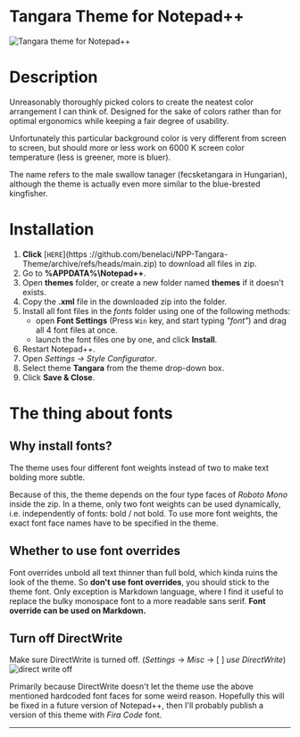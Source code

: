 # Tangara Theme for Notepad++

![Tangara theme for Notepad++](https://i.ibb.co/XxPWvBq/github-full.jpg")

# Description
Unreasonably thoroughly picked colors to create the neatest color arrangement I can think of.
Designed for the sake of colors rather than for optimal ergonomics while keeping a fair degree of usability.

Unfortunately this particular background color is very different from screen to screen, but should more or less
work on 6000 K screen color temperature (less is greener, more is bluer).

The name refers to the male swallow tanager (fecsketangara in Hungarian), although the theme is actually even
more similar to the blue-brested kingfisher.


# Installation

1. **Click** [`HERE`](https	://github.com/benelaci/NPP-Tangara-Theme/archive/refs/heads/main.zip) to download all files in zip.
2. Go to **%APPDATA%\Notepad++**.
3. Open **themes** folder, or create a new folder named **themes** if it doesn't exists.
4. Copy the **.xml** file in the downloaded zip into the folder.
5. Install all font files in the *fonts* folder using one of the following methods:
   - open **Font Settings** (Press `Win` key, and start typing *"font"*) and drag all 4 font files at once.
   - launch the font files one by one, and click **Install**.
6. Restart Notepad++.
7. Open *Settings -> Style Configurator*.
8. Select theme **Tangara** from the theme drop-down box.
9. Click **Save & Close**.

# The thing about fonts

## Why install fonts?

The theme uses four different font weights instead of two to make text bolding more subtle.

Because of this, the theme depends on the four type faces of *Roboto Mono* inside the zip.
In a theme, only two font weights can be used dynamically, i.e. independently of fonts: bold / not bold.
To use more font weights, the exact font face names have to be specified in the theme.

## Whether to use font overrides

Font overrides unbold all text thinner than full bold, which kinda ruins the look of the theme. So **don't use font overrides**, you should stick to the theme font.
Only exception is Markdown language, where I find it useful to replace the bulky monospace font to a more readable sans serif.
**Font override can be used on Markdown.**

## Turn off DirectWrite

Make sure DirectWrite is turned off. (*Settings* -> *Misc* -> [ ] *use DirectWrite*)
![direct write off](https://i.ibb.co/bmGhTDW/github-Direct-Write-off.png)

Primarily because DirectWrite doesn't let the theme use the above mentioned hardcoded font faces for some weird reason. Hopefully this will be fixed in a future version of Notepad++, then I'll probably publish a version of this theme with *Fira Code* font.

----
